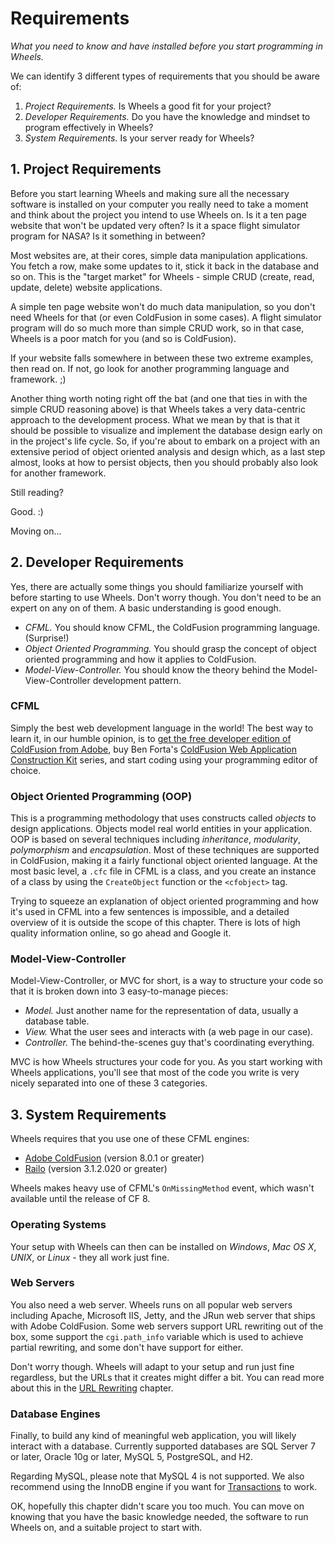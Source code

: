 # Requirements

*What you need to know and have installed before you start programming in Wheels.*

We can identify 3 different types of requirements that you should be aware of:

  1. *Project Requirements.* Is Wheels a good fit for your project?
  2. *Developer Requirements.* Do you have the knowledge and mindset to program effectively in Wheels?
  3. *System Requirements.* Is your server ready for Wheels?

## 1. Project Requirements

Before you start learning Wheels and making sure all the necessary software is installed on your
computer you really need to take a moment and think about the project you intend to use Wheels on. Is it
a ten page website that won't be updated very often? Is it a space flight simulator program for NASA? Is
it something in between?

Most websites are, at their cores, simple data manipulation applications. You fetch a row, make some
updates to it, stick it back in the database and so on. This is the "target market" for
Wheels - simple CRUD (create, read, update, delete) website applications.

A simple ten page website won't do much data manipulation, so you don't need Wheels for that (or even
ColdFusion in some cases). A flight simulator program will do so much more than simple CRUD work, so in
that case, Wheels is a poor match for you (and so is ColdFusion).

If your website falls somewhere in between these two extreme examples, then read on. If not, go look for
another programming language and framework. ;)

Another thing worth noting right off the bat (and one that ties in with the simple CRUD reasoning above)
is that Wheels takes a very data-centric approach to the development process. What we mean by that is
that it should be possible to visualize and implement the database design early on in the project's life
cycle. So, if you're about to embark on a project with an extensive period of object oriented analysis
and design which, as a last step almost, looks at how to persist objects, then you should probably also
look for another framework.

Still reading?

Good. :)

Moving on...

## 2. Developer Requirements

Yes, there are actually some things you should familiarize yourself with before starting to use Wheels.
Don't worry though. You don't need to be an expert on any on of them. A basic understanding is good
enough.

  * *CFML.* You should know CFML, the ColdFusion programming language. (Surprise!)
  * *Object Oriented Programming.* You should grasp the concept of object oriented programming and how
  	it applies to ColdFusion.
  * *Model-View-Controller.* You should know the theory behind the Model-View-Controller development
	pattern.

### CFML

Simply the best web development language in the world! The best way to learn it, in our humble opinion,
is to [get the free developer edition of ColdFusion from Adobe][1], buy Ben Forta's
[ColdFusion Web Application Construction Kit][2] series, and start coding using your programming editor
of choice.

### Object Oriented Programming (OOP)

This is a programming methodology that uses constructs called _objects_ to design applications. Objects
model real world entities in your application. OOP is based on several techniques including
_inheritance_, _modularity_, _polymorphism_ and _encapsulation_. Most of these techniques are supported
in ColdFusion, making it a fairly functional object oriented language. At the most basic level, a `.cfc`
file in CFML is a class, and you create an instance of a class by using the `CreateObject` function or
the `<cfobject>` tag.

Trying to squeeze an explanation of object oriented programming and how it's used in CFML into a few
sentences is impossible, and a detailed overview of it is outside the scope of this chapter. There is
lots of high quality information online, so go ahead and Google it.

### Model-View-Controller

Model-View-Controller, or MVC for short, is a way to structure your code so that it is broken down into
3 easy-to-manage pieces:

  * *Model.* Just another name for the representation of data, usually a database table.
  * *View.* What the user sees and interacts with (a web page in our case).
  * *Controller.* The behind-the-scenes guy that's coordinating everything.

MVC is how Wheels structures your code for you. As you start working with Wheels applications, you'll
see that most of the code you write is very nicely separated into one of these 3 categories.

## 3. System Requirements

Wheels requires that you use one of these CFML engines:

  * [Adobe ColdFusion][4] (version 8.0.1 or greater)
  * [Railo][5] (version 3.1.2.020 or greater)

Wheels makes heavy use of CFML's `OnMissingMethod` event, which wasn't available until the release of
CF 8.

### Operating Systems

Your setup with Wheels can then can be installed on *Windows*, *Mac OS X*, *UNIX*, or *Linux* - they
all work just fine.

### Web Servers

You also need a web server. Wheels runs on all popular web servers including Apache, Microsoft IIS,
Jetty, and the JRun web server that ships with Adobe ColdFusion. Some web servers support URL rewriting
out of the box, some support the `cgi.path_info` variable which is used to achieve partial rewriting,
and some don't have support for either.

Don't worry though. Wheels will adapt to your setup and run just fine regardless, but the URLs that it
creates might differ a bit. You can read more about this in the [URL Rewriting][6] chapter.

### Database Engines

Finally, to build any kind of meaningful web application, you will likely interact with a database.
Currently supported databases are SQL Server 7 or later, Oracle 10g or later, MySQL 5, PostgreSQL, and
H2.

Regarding MySQL, please note that MySQL 4 is not supported. We also recommend using the InnoDB engine if
you want for [Transactions][7] to work.

OK, hopefully this chapter didn't scare you too much. You can move on knowing that you have the basic
knowledge needed, the software to run Wheels on, and a suitable project to start with.

[1]: http://www.adobe.com/products/coldfusion
[2]: http://www.forta.com/books/032151548x
[4]: http://www.adobe.com/products/coldfusion/
[5]: http://www.getrailo.org/
[6]: ../03%20Handling%20Requests%20with%20Controllers/11%20URL%20Rewriting.md
[7]: ../04%20Database%20Interaction%20Through%20Models/14%20Transactions.md
